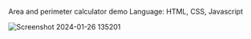 Area and perimeter calculator demo 
Language: HTML, CSS, Javascript

![Screenshot 2024-01-26 135201](https://github.com/mfatihz/uCalc/assets/10268517/71c7cf28-f4de-460d-a844-6191314fa7c3)
